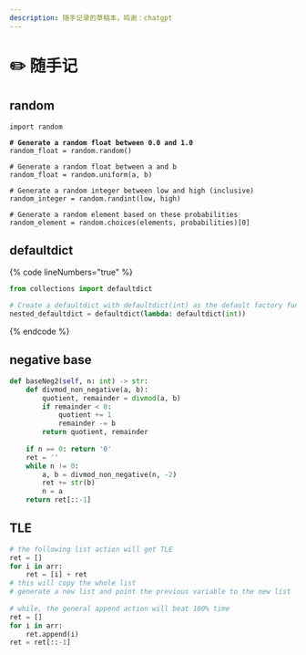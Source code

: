 ```yaml
---
description: 随手记录的草稿本，鸣谢：chatgpt
---
```


# ✏️ 随手记

## random

<pre class="language-python" data-line-numbers><code class="lang-python">import random

<strong># Generate a random float between 0.0 and 1.0
</strong>random_float = random.random()

# Generate a random float between a and b
random_float = random.uniform(a, b)

# Generate a random integer between low and high (inclusive)
random_integer = random.randint(low, high)

# Generate a random element based on these probabilities
random_element = random.choices(elements, probabilities)[0]
</code></pre>

## defaultdict

{% code lineNumbers="true" %}
```python
from collections import defaultdict

# Create a defaultdict with defaultdict(int) as the default factory function for nesting
nested_defaultdict = defaultdict(lambda: defaultdict(int))
```
{% endcode %}

## negative base

```python
def baseNeg2(self, n: int) -> str:
    def divmod_non_negative(a, b):
        quotient, remainder = divmod(a, b)
        if remainder < 0:
            quotient += 1
            remainder -= b
        return quotient, remainder
    
    if n == 0: return '0'
    ret = ''
    while n != 0:
        a, b = divmod_non_negative(n, -2)
        ret += str(b)
        n = a
    return ret[::-1]
```

## TLE

```python
# the following list action will get TLE
ret = []
for i in arr:
    ret = [i] + ret
# this will copy the whole list
# generate a new list and point the previous variable to the new list
    
# while, the general append action will beat 100% time
ret = []
for i in arr:
    ret.append(i)
ret = ret[::-1]
```



